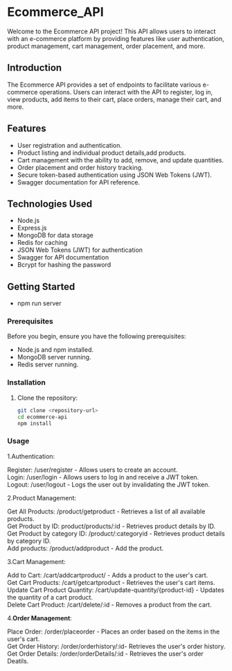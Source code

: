 # Ecommerce_API

Welcome to the Ecommerce API project! This API allows users to interact with an e-commerce platform by providing features like user authentication, product management, cart management, order placement, and more.

## Introduction

The Ecommerce API provides a set of endpoints to facilitate various e-commerce operations. Users can interact with the API to register, log in, view products, add items to their cart, place orders, manage their cart, and more.

## Features

- User registration and authentication.
- Product listing and individual product details,add products.
- Cart management with the ability to add, remove, and update quantities.
- Order placement and order history tracking.
- Secure token-based authentication using JSON Web Tokens (JWT).
- Swagger documentation for API reference.

## Technologies Used

- Node.js
- Express.js
- MongoDB for data storage
- Redis for caching
- JSON Web Tokens (JWT) for authentication
- Swagger for API documentation
- Bcrypt for hashing the password

## Getting Started

- npm run server

### Prerequisites

Before you begin, ensure you have the following prerequisites:

- Node.js and npm installed.
- MongoDB server running.
- Redis server running.

### Installation

1. Clone the repository:

   ```bash
   git clone <repository-url>
   cd ecommerce-api
   npm install

### Usage

1.Authentication:

Register: /user/register - Allows users to create an account.<br/>
Login: /user/login - Allows users to log in and receive a JWT token.<br/>
Logout: /user/logout - Logs the user out by invalidating the JWT token.<br/>

2.Product Management:

Get All Products: /product/getproduct - Retrieves a list of all available products.<br/>
Get Product by ID: product/products/:id - Retrieves product details by ID.<br/>
Get Product by category ID: /product/:categoryid - Retrieves product details by  category ID.<br/>
Add products: /product/addproduct - Add the product.<br/>

3.Cart Management:

Add to Cart: /cart/addcartproduct/ - Adds a product to the user's cart.<br/>
Get Cart Products: /cart/getcartproduct - Retrieves the user's cart items.<br/>
Update Cart Product Quantity: /cart/update-quantity/{product-id} - Updates the quantity of a cart product.<br/>
Delete Cart Product: /cart/delete/:id - Removes a product from the cart.<br/>

4.<b>Order Management</b>:

Place Order: /order/placeorder - Places an order based on the items in the user's cart.<br/>
Get Order History: /order/orderhistory/:id- Retrieves the user's order history.<br/>
Get Order Details: /order/orderDetails/:id - Retrieves the user's order Deatils.<br/>